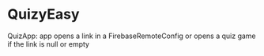 # QuizyEasy
QuizApp: app opens a link in a FirebaseRemoteConfig or opens a quiz game if the link is null or empty
